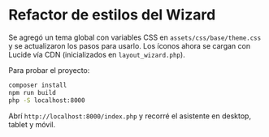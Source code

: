 # Refactor de estilos del Wizard

Se agregó un tema global con variables CSS en `assets/css/base/theme.css` y se
actualizaron los pasos para usarlo. Los íconos ahora se cargan con Lucide vía CDN
(inicializados en `layout_wizard.php`).

Para probar el proyecto:

```bash
composer install
npm run build
php -S localhost:8000
```

Abrí `http://localhost:8000/index.php` y recorré el asistente en desktop,
tablet y móvil.

